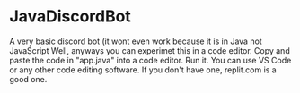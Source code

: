 # JavaDiscordBot
A very basic discord bot (it wont even work because it is in Java not JavaScript
Well, anyways you can experimet this in a code editor.
Copy and paste the code in "app.java" into a code editor. Run it.
You can use VS Code or any other code editing software. If you don't have one, replit.com is a good one.
